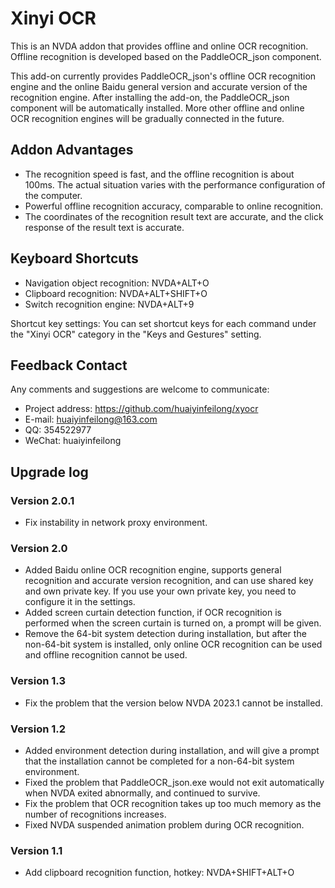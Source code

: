 # Xinyi OCR

This is an NVDA addon that provides offline and online OCR recognition. Offline recognition is developed based on the PaddleOCR_json component.

This add-on currently provides PaddleOCR_json's offline OCR recognition engine and the online Baidu general version and accurate version of the recognition engine. After installing the add-on, the PaddleOCR_json component will be automatically installed. More other offline and online OCR recognition engines will be gradually connected in the future.

## Addon Advantages

* The recognition speed is fast, and the offline recognition is about 100ms. The actual situation varies with the performance configuration of the computer.
* Powerful offline recognition accuracy, comparable to online recognition.
* The coordinates of the recognition result text are accurate, and the click response of the result text is accurate.

## Keyboard Shortcuts

* Navigation object recognition: NVDA+ALT+O
* Clipboard recognition: NVDA+ALT+SHIFT+O
* Switch recognition engine: NVDA+ALT+9

Shortcut key settings: You can set shortcut keys for each command under the "Xinyi OCR" category in the "Keys and Gestures" setting.

## Feedback Contact

Any comments and suggestions are welcome to communicate:

* Project address: https://github.com/huaiyinfeilong/xyocr
* E-mail: huaiyinfeilong@163.com
* QQ: 354522977
* WeChat: huaiyinfeilong

## Upgrade log

### Version 2.0.1

* Fix instability in network proxy environment.

### Version 2.0

* Added Baidu online OCR recognition engine, supports general recognition and accurate version recognition, and can use shared key and own private key. If you use your own private key, you need to configure it in the settings.
* Added screen curtain detection function, if OCR recognition is performed when the screen curtain is turned on, a prompt will be given.
* Remove the 64-bit system detection during installation, but after the non-64-bit system is installed, only online OCR recognition can be used and offline recognition cannot be used.

### Version 1.3

* Fix the problem that the version below NVDA 2023.1 cannot be installed.

### Version 1.2

* Added environment detection during installation, and will give a prompt that the installation cannot be completed for a non-64-bit system environment.
* Fixed the problem that PaddleOCR_json.exe would not exit automatically when NVDA exited abnormally, and continued to survive.
* Fix the problem that OCR recognition takes up too much memory as the number of recognitions increases.
* Fixed NVDA suspended animation problem during OCR recognition.

### Version 1.1

* Add clipboard recognition function, hotkey: NVDA+SHIFT+ALT+O
